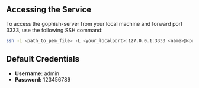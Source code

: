 ## Accessing the Service

To access the gophish-server from your local machine and forward port 3333, use the following SSH command:

```bash
ssh -i <path_to_pem_file> -L <your_localport>:127.0.0.1:3333 <name>@<public_ip>
```
## Default Credentials

- **Username:** admin
- **Password:** 123456789
